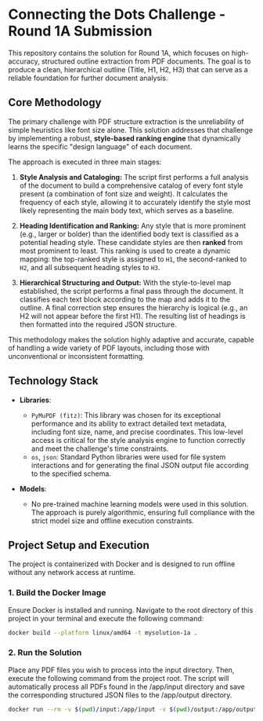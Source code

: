 # Connecting the Dots Challenge - Round 1A Submission

This repository contains the solution for Round 1A, which focuses on high-accuracy, structured outline extraction from PDF documents. The goal is to produce a clean, hierarchical outline (Title, H1, H2, H3) that can serve as a reliable foundation for further document analysis.

## Core Methodology

The primary challenge with PDF structure extraction is the unreliability of simple heuristics like font size alone. This solution addresses that challenge by implementing a robust, **style-based ranking engine** that dynamically learns the specific "design language" of each document.

The approach is executed in three main stages:

1.  **Style Analysis and Cataloging:** The script first performs a full analysis of the document to build a comprehensive catalog of every font style present (a combination of font size and weight). It calculates the frequency of each style, allowing it to accurately identify the style most likely representing the main body text, which serves as a baseline.

2.  **Heading Identification and Ranking:** Any style that is more prominent (e.g., larger or bolder) than the identified body text is classified as a potential heading style. These candidate styles are then **ranked** from most prominent to least. This ranking is used to create a dynamic mapping: the top-ranked style is assigned to `H1`, the second-ranked to `H2`, and all subsequent heading styles to `H3`.

3.  **Hierarchical Structuring and Output:** With the style-to-level map established, the script performs a final pass through the document. It classifies each text block according to the map and adds it to the outline. A final correction step ensures the hierarchy is logical (e.g., an H2 will not appear before the first H1). The resulting list of headings is then formatted into the required JSON structure.

This methodology makes the solution highly adaptive and accurate, capable of handling a wide variety of PDF layouts, including those with unconventional or inconsistent formatting.

## Technology Stack

*   **Libraries**:
    *   `PyMuPDF (fitz)`: This library was chosen for its exceptional performance and its ability to extract detailed text metadata, including font size, name, and precise coordinates. This low-level access is critical for the style analysis engine to function correctly and meet the challenge's time constraints.
    *   `os`, `json`: Standard Python libraries were used for file system interactions and for generating the final JSON output file according to the specified schema.

*   **Models**:
    *   No pre-trained machine learning models were used in this solution. The approach is purely algorithmic, ensuring full compliance with the strict model size and offline execution constraints.

## Project Setup and Execution

The project is containerized with Docker and is designed to run offline without any network access at runtime.

### 1. Build the Docker Image

Ensure Docker is installed and running. Navigate to the root directory of this project in your terminal and execute the following command:

```sh
docker build --platform linux/amd64 -t mysolution-1a .
```
### 2. Run the Solution

Place any PDF files you wish to process into the input directory. Then, execute the following command from the project root. The script will automatically process all PDFs found in the /app/input directory and save the corresponding structured JSON files to the /app/output directory.
```sh
docker run --rm -v $(pwd)/input:/app/input -v $(pwd)/output:/app/output --network none mysolution-1a
```

